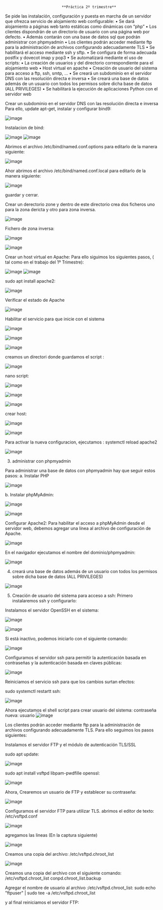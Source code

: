                               **Práctica 2º trimestre**


Se pide las instalación, configuración y puesta en marcha de un servidor que ofrezca servicio de 
alojamiento web configurable:
• Se dará alojamiento a páginas web tanto estáticas como dinámicas con “php”
• Los clientes dispondrán de un directorio de usuario con una página web por defecto. 
• Además contarán con una base de datos sql que podrán administrar con phpmyadmin
• Los clientes podrán acceder mediante ftp para la administración de archivos configurando 
adecuadamente TLS
• Se habilitará el acceso mediante ssh y sftp. 
• Se configura de forma adecuada postfix y dovecot imap y pop3
• Se automatizará mediante el uso de scripts: 
• La creación de usuarios y del directorio correspondiente para el alojamiento web
• Host virtual en apache
• Creación de usuario del sistema para acceso a ftp, ssh, smtp, …
• Se creará un subdominio en el servidor DNS con las resolución directa e inversa
• Se creará una base de datos además de un usuario con todos los permisos sobre 
dicha base de datos (ALL PRIVILEGES)
• Se habilitará la ejecución de aplicaciones Python con el servidor web

Crear un subdominio en el servidor DNS con las resolución directa e inversa
Para ello, update apt-get, instalar y configurar bind9:

![image](https://github.com/hasna2223/Trabajo-2-trimestre.-Servidor-de-alojamiento/assets/119622209/712aca5c-bc74-491d-a34b-fc72fd3bbe04)

Instalacion de bind:

![image](https://github.com/hasna2223/Trabajo-2-trimestre.-Servidor-de-alojamiento/assets/119622209/8bd5aca2-e23d-4cae-b2d5-50a9fa704540)
![image](https://github.com/hasna2223/Trabajo-2-trimestre.-Servidor-de-alojamiento/assets/119622209/36eb4152-7d89-4afa-b18e-d1f90e5d6f55)

Abrimos el archivo /etc/bind/named.conf.options para editarlo de la manera siguiente:

![image](https://github.com/hasna2223/Trabajo-2-trimestre.-Servidor-de-alojamiento/assets/119622209/08dd6fab-c509-491b-91e5-08c56396a8eb)

Ahor abrimos el archivo /etc/bind/named.conf.local para editarlo de la manera siguiente:

![image](https://github.com/hasna2223/Trabajo-2-trimestre.-Servidor-de-alojamiento/assets/119622209/37986bf2-b69b-4c9b-9ed2-5101ce5e5a7b)

guardar y cerrar.

Crear un derectorio zone y dentro de este directorio crea dos ficheros uno para la zona dericta y otro para zona inversa.

![image](https://github.com/hasna2223/Trabajo-2-trimestre.-Servidor-de-alojamiento/assets/119622209/7631f989-8d3e-4a39-92bb-0123bb0eaac5)

Fichero de zona inversa:

![image](https://github.com/hasna2223/Trabajo-2-trimestre.-Servidor-de-alojamiento/assets/119622209/20919897-0307-4b3c-a174-6e13eb277267)

![image](https://github.com/hasna2223/Trabajo-2-trimestre.-Servidor-de-alojamiento/assets/119622209/bc06fca9-ab6e-44a6-a9f1-2dd0375a0c15)

Crear un host virtual en Apache:
Para ello siguimos los siguientes pasos, ( tal como en el trabajo del 1º Trimestre):

![image](https://github.com/hasna2223/Trabajo-2-trimestre.-Servidor-de-alojamiento/assets/119622209/3160d8a9-b4ab-46ee-8b0b-8068e33ecd14)
![image](https://github.com/hasna2223/Trabajo-2-trimestre.-Servidor-de-alojamiento/assets/119622209/2d500c45-1729-4aa4-83cc-ebbc79981c85)

sudo apt install apache2: 

![image](https://github.com/hasna2223/Trabajo-2-trimestre.-Servidor-de-alojamiento/assets/119622209/8b0aee6b-01f1-4d1f-b694-a3942dc60ddb)

Verificar el estado de Apache 

![image](https://github.com/hasna2223/Trabajo-2-trimestre.-Servidor-de-alojamiento/assets/119622209/261c60f2-ba08-4555-9b6c-a17726d3893b)

Habilitar el servicio para que inicie con el sistema

![image](https://github.com/hasna2223/Trabajo-2-trimestre.-Servidor-de-alojamiento/assets/119622209/1db9dff3-f0e8-4828-9daf-62e738a401df)

![image](https://github.com/hasna2223/Trabajo-2-trimestre.-Servidor-de-alojamiento/assets/119622209/f536713b-fa6d-4b28-a0e9-d9266c9ef0aa)

![image](https://github.com/hasna2223/Trabajo-2-trimestre.-Servidor-de-alojamiento/assets/119622209/5f9bced5-edab-46d6-be8b-4798ec174c21)


creamos un directori donde guardamos el script : 

![image](https://github.com/hasna2223/Trabajo-2-trimestre.-Servidor-de-alojamiento/assets/119622209/46de8647-192e-4041-8220-ed291a5fca5e)

nano script:

![image](https://github.com/hasna2223/Trabajo-2-trimestre.-Servidor-de-alojamiento/assets/119622209/44f0eb2d-f393-4bdf-886f-30e89d247517)

![image](https://github.com/hasna2223/Trabajo-2-trimestre.-Servidor-de-alojamiento/assets/119622209/af99f597-78be-4b3e-886f-509d835d8b6d)

![image](https://github.com/hasna2223/Trabajo-2-trimestre.-Servidor-de-alojamiento/assets/119622209/2409c6d4-4ae4-4bfb-8b9e-d949f4ed1c8c)

crear host:

![image](https://github.com/hasna2223/Trabajo-2-trimestre.-Servidor-de-alojamiento/assets/119622209/2a6d1c7e-fcdf-4586-9fae-80aa9685e124)

![image](https://github.com/hasna2223/Trabajo-2-trimestre.-Servidor-de-alojamiento/assets/119622209/7412af3c-78b3-4e80-933c-6203e9ae76cc)

Para activar la nueva configuracion, ejecutamos : systemctl reload apache2

![image](https://github.com/hasna2223/Trabajo-2-trimestre.-Servidor-de-alojamiento/assets/119622209/e73f13b8-7dcd-4dc3-833f-0d934414e753)


3. administrar con phpmyadmin
   
Para administrar una base de datos con phpmyadmin hay que seguir estos pasos:
a. Instalar PHP

![image](https://github.com/hasna2223/Trabajo-2-trimestre.-Servidor-de-alojamiento/assets/119622209/f149a68f-c47a-46f1-ad24-12d3467b57db)

b. Instalar phpMyAdmin:

![image](https://github.com/hasna2223/Trabajo-2-trimestre.-Servidor-de-alojamiento/assets/119622209/3a16988f-2f12-424f-b302-2e3135af7720)

![image](https://github.com/hasna2223/Trabajo-2-trimestre.-Servidor-de-alojamiento/assets/119622209/27d764d0-47ad-44e8-aa25-55c3d3d32c6b)

Configurar Apache2: 
Para habilitar el acceso a phpMyAdmin desde el servidor web, debemos agregar una línea al archivo de configuración de Apache.

![image](https://github.com/hasna2223/Trabajo-2-trimestre.-Servidor-de-alojamiento/assets/119622209/9cfea915-bd4c-49e2-8bfd-94d7a8e11401)


En el navigador ejecutamos el nombre del dominio/phpmyadmin:

![image](https://github.com/hasna2223/Trabajo-2-trimestre.-Servidor-de-alojamiento/assets/119622209/e8e8db1c-29d6-4323-bf0d-2f74d00aa630)


4. creará una base de datos además de un usuario con todos los permisos sobre dicha base de datos (ALL PRIVILEGES)

![image](https://github.com/hasna2223/Trabajo-2-trimestre.-Servidor-de-alojamiento/assets/119622209/db21e1d2-5b6c-4ce8-bd08-97c4917a7533)

5. Creación de usuario del sistema para acceso a ssh:
Primero instalaremos ssh y configurarlo:

Instalamos el servidor OpenSSH en el sistema:

![image](https://github.com/hasna2223/Trabajo-2-trimestre.-Servidor-de-alojamiento/assets/119622209/f747b7db-3788-41b4-a9be-fabb368e92bc)


![image](https://github.com/hasna2223/Trabajo-2-trimestre.-Servidor-de-alojamiento/assets/119622209/e7a5e033-f9b6-40ce-b7af-0424f53117fd)

Si está inactivo, podemos iniciarlo con el siguiente comando:

![image](https://github.com/hasna2223/Trabajo-2-trimestre.-Servidor-de-alojamiento/assets/119622209/cc3b80a4-3183-4893-be57-79fb3d84c843)


Configuramos el servidor ssh para permitir la autenticación basada en contraseñas y la autenticación basada en claves públicas: 

![image](https://github.com/hasna2223/Trabajo-2-trimestre.-Servidor-de-alojamiento/assets/119622209/6e6a3753-68b8-48c1-a937-c8cd520c9755)

Reiniciamos el servicio ssh para que los cambios surtan efectos:

sudo systemctl restartt ssh:

![image](https://github.com/hasna2223/Trabajo-2-trimestre.-Servidor-de-alojamiento/assets/119622209/07866974-34f5-412a-bfb7-7ae1ef108c7f)

Ahora ejecutamos el shell script para crear usuario del sistema:
contraseña nueva: usuario
![image](https://github.com/hasna2223/Trabajo-2-trimestre.-Servidor-de-alojamiento/assets/119622209/bd221f6e-5143-454b-9b75-ef442a05a12b)

Los clientes podrán acceder mediante ftp para la administración de archivos configurando 
adecuadamente TLS. Para ello seguimos los pasos siguientes:

Instalamos el servidor FTP y el módulo de autenticación TLS/SSL

sudo apt update:

![image](https://github.com/hasna2223/Trabajo-2-trimestre.-Servidor-de-alojamiento/assets/119622209/44a091d1-d835-4713-9d4e-556bf9c0f6ee)

sudo apt install vsftpd libpam-pwdfille openssl:

![image](https://github.com/hasna2223/Trabajo-2-trimestre.-Servidor-de-alojamiento/assets/119622209/3e451769-e388-4922-9047-04c76409b827)

Ahora, Crearemos un usuario de FTP y establecer su contraseña:

![image](https://github.com/hasna2223/Trabajo-2-trimestre.-Servidor-de-alojamiento/assets/119622209/5044b55e-1987-4e66-96bf-7c5d7a9e6341)

Configuramos el servidor FTP para utilizar TLS. abrimos el editor de texto: /etc/vsftpd.conf

![image](https://github.com/hasna2223/Trabajo-2-trimestre.-Servidor-de-alojamiento/assets/119622209/2602bab6-6c6c-4b6b-b65b-7526f27b39c9)

agregamos las lineas (En la captura siguiente) 

![image](https://github.com/hasna2223/Trabajo-2-trimestre.-Servidor-de-alojamiento/assets/119622209/a1f75ffe-0d62-4514-9f36-7c0009e4040e)

Creamos una copia del archivo: /etc/vsftpd.chroot_list

![image](https://github.com/hasna2223/Trabajo-2-trimestre.-Servidor-de-alojamiento/assets/119622209/b09bf463-a937-41a4-a022-a5749a63cfa3)

Creamos una copia del archivo con el siguiente comando:
/etc/vsftpd.chroot_list conpd.chroot_list.backup 

Agregar el nombre de usuario al archivo :/etc/vsftpd.chroot_list:
sudo echo "ftpuser" | sudo tee -a /etc/vsftpd.chroot_list

y al final reiniciamos el servidor FTP:





